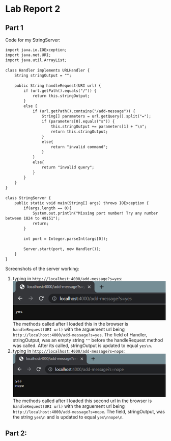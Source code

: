 # Lab Report 2  
  
## Part 1
  
Code for my StringServer:  
```
import java.io.IOException;
import java.net.URI;
import java.util.ArrayList;

class Handler implements URLHandler {
    String stringOutput = "";

    public String handleRequest(URI url) {
        if (url.getPath().equals("/")) {
            return this.stringOutput;
        } 
        else {
            if (url.getPath().contains("/add-message")) {
                String[] parameters = url.getQuery().split("=");
                if (parameters[0].equals("s")) {
                    this.stringOutput += parameters[1] + "\n";
                    return this.stringOutput;
                }
                else{
                    return "invalid command";
                }
            }
            else{
                return "invalid query";
            }
        }
    }
}

class StringServer {
    public static void main(String[] args) throws IOException {
        if(args.length == 0){
            System.out.println("Missing port number! Try any number between 1024 to 49151");
            return;
        }

        int port = Integer.parseInt(args[0]);

        Server.start(port, new Handler());
    }
}
```

Screenshots of the server working:  
1. typing in `http://localhost:4000/add-message?s=yes`:  
![Image](StrServerSC1.png)  
  The methods called after I loaded this in the browser is `handleRequest(URI url)` with the arguement url being `http://localhost:4000/add-message?s=yes`. The field of Handler, stringOutput, was an empty string `""` before the handleRequest method was called. After its called, stringOutput is updated to equal `yes\n`.
2. typing in `http://localhost:4000/add-message?s=nope`:  
![Image](StrServerSC2.png)  
  The methods called after I loaded this second url in the browser is `handleRequest(URI url)` with the arguement url being `http://localhost:4000/add-message?s=nope`. The field, stringOutput, was the string `yes\n` and is updated to equal `yes\nnope\n`.

## Part 2:

